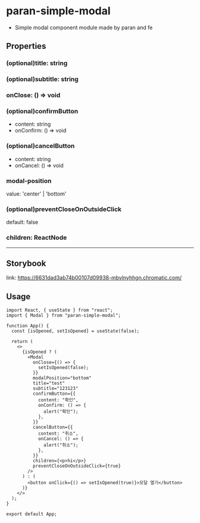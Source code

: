 # paran-simple-modal

- Simple modal component module made by paran and fe

## Properties

### (optional)title: string

### (optional)subtitle: string

### onClose: () => void

### (optional)confirmButton

- content: string
- onConfirm: () => void

### (optional)cancelButton

- content: string
- onCancel: () => void

### modal-position

value: 'center' | 'bottom'

### (optional)preventCloseOnOutsideClick

default: false

### children: ReactNode

---

## Storybook

link: https://6631dad3ab74b00107d09938-mbvlnyhhgn.chromatic.com/

## Usage

```tsx
import React, { useState } from "react";
import { Modal } from "paran-simple-modal";

function App() {
  const [isOpened, setIsOpened] = useState(false);

  return (
    <>
      {isOpened ? (
        <Modal
          onClose={() => {
            setIsOpened(false);
          }}
          modalPosition="bottom"
          title="test"
          subtitle="123123"
          confirmButton={{
            content: "확인",
            onConfirm: () => {
              alert("확인");
            },
          }}
          cancelButton={{
            content: "취소",
            onCancel: () => {
              alert("취소");
            },
          }}
          children={<p>hi</p>}
          preventCloseOnOutsideClick={true}
        />
      ) : (
        <button onClick={() => setIsOpened(true)}>모달 열기</button>
      )}
    </>
  );
}

export default App;
```
